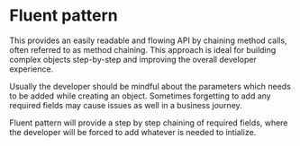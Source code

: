 # Fluent pattern

 This provides an easily readable and flowing API by chaining method calls, often referred to as method chaining. This approach 
 is ideal for building complex objects step-by-step and improving the overall developer experience.

 Usually the developer should be mindful about the parameters which needs to be added while creating an object.
 Sometimes forgetting to add any required fields may cause issues as well in a business journey.

 Fluent pattern will provide a step by step chaining of required fields, where the developer will be forced to add whatever is 
 needed to intialize.
